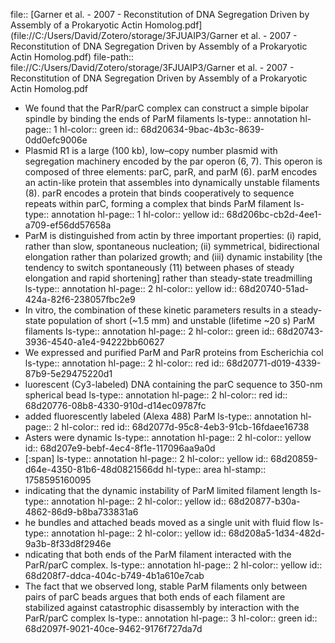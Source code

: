 file:: [Garner et al. - 2007 - Reconstitution of DNA Segregation Driven by Assembly of a Prokaryotic Actin Homolog.pdf](file://C:/Users/David/Zotero/storage/3FJUAIP3/Garner et al. - 2007 - Reconstitution of DNA Segregation Driven by Assembly of a Prokaryotic Actin Homolog.pdf)
file-path:: file://C:/Users/David/Zotero/storage/3FJUAIP3/Garner et al. - 2007 - Reconstitution of DNA Segregation Driven by Assembly of a Prokaryotic Actin Homolog.pdf

- We found that the ParR/parC complex can construct a simple bipolar spindle by binding the ends of ParM filaments
  ls-type:: annotation
  hl-page:: 1
  hl-color:: green
  id:: 68d20634-9bac-4b3c-8639-0dd0efc9006e
- Plasmid R1 is a large (100 kb), low–copy number plasmid with segregation machinery encoded by the par operon (6, 7). This operon is composed of three elements: parC, parR, and parM (6). parM encodes an actin-like protein that assembles into dynamically unstable filaments (8). parR encodes a protein that binds cooperatively to sequence repeats within parC, forming a complex that binds ParM filament
  ls-type:: annotation
  hl-page:: 1
  hl-color:: yellow
  id:: 68d206bc-cb2d-4ee1-a709-ef56dd57658a
- ParM is distinguished from actin by three important properties: (i) rapid, rather than slow, spontaneous nucleation; (ii) symmetrical, bidirectional elongation rather than polarized growth; and (iii) dynamic instability [the tendency to switch spontaneously (11) between phases of steady elongation and rapid shortening] rather than steady-state treadmilling
  ls-type:: annotation
  hl-page:: 2
  hl-color:: yellow
  id:: 68d20740-51ad-424a-82f6-238057fbc2e9
- In vitro, the combination of these kinetic parameters results in a steady-state population of short (~1.5 mm) and unstable (lifetime ~20 s) ParM filaments
  ls-type:: annotation
  hl-page:: 2
  hl-color:: green
  id:: 68d20743-3936-4540-a1e4-94222bb60627
- We expressed and purified ParM and ParR proteins from Escherichia col
  ls-type:: annotation
  hl-page:: 2
  hl-color:: red
  id:: 68d20771-d019-4339-87b9-5e29475220d1
- luorescent (Cy3-labeled) DNA containing the parC sequence to 350-nm spherical bead
  ls-type:: annotation
  hl-page:: 2
  hl-color:: red
  id:: 68d20776-08b8-4330-910d-d14ec09787fc
- added fluorescently labeled (Alexa 488) ParM
  ls-type:: annotation
  hl-page:: 2
  hl-color:: red
  id:: 68d2077d-95c8-4eb3-91cb-16fdaee16738
- Asters were dynamic
  ls-type:: annotation
  hl-page:: 2
  hl-color:: yellow
  id:: 68d207e9-bebf-4ec4-8f1e-117096aa9a0d
- [:span]
  ls-type:: annotation
  hl-page:: 2
  hl-color:: yellow
  id:: 68d20859-d64e-4350-81b6-48d0821566dd
  hl-type:: area
  hl-stamp:: 1758595160095
- indicating that the dynamic instability of ParM limited filament length
  ls-type:: annotation
  hl-page:: 2
  hl-color:: yellow
  id:: 68d20877-b30a-4862-86d9-b8ba733831a6
- he bundles and attached beads moved as a single unit with fluid flow
  ls-type:: annotation
  hl-page:: 2
  hl-color:: yellow
  id:: 68d208a5-1d34-482d-9a3b-8f33d8f2946e
- ndicating that both ends of the ParM filament interacted with the ParR/parC complex.
  ls-type:: annotation
  hl-page:: 2
  hl-color:: yellow
  id:: 68d208f7-ddca-404c-b749-4b1a610e7cab
- The fact that we observed long, stable ParM filaments only between pairs of parC beads argues that both ends of each filament are stabilized against catastrophic disassembly by interaction with the ParR/parC complex
  ls-type:: annotation
  hl-page:: 3
  hl-color:: green
  id:: 68d2097f-9021-40ce-9462-9176f727da7d